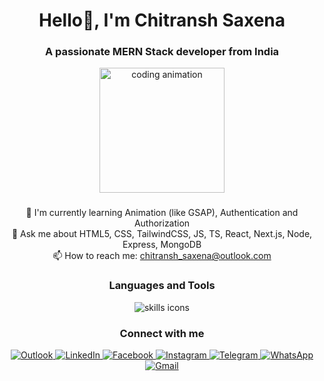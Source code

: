 <h1 align="center">Hello👋, I'm Chitransh Saxena</h1>

<h3 align="center">A passionate MERN Stack developer from India</h3>

<div align="center">
  <img height="200" src="https://media1.giphy.com/media/v1.Y2lkPTc5MGI3NjExM3U5cXp1NzdlMzR5ajAyMzJmdDJtbGl3NTZlZjEzazhmcm1kdWpweCZlcD12MV9pbnRlcm5hbF9naWZfYnlfaWQmY3Q9Zw/OumCa12QC9CIvBe2c1/giphy.gif" alt="coding animation" />
</div>

###

<p align="center">
  🌱 I'm currently learning Animation (like GSAP), Authentication and Authorization<br>
  💬 Ask me about HTML5, CSS, TailwindCSS, JS, TS, React, Next.js, Node, Express, MongoDB<br>
  📫 How to reach me: <a href="mailto:chitransh_saxena@outlook.com">chitransh_saxena@outlook.com</a>
</p>

###

<h3 align="center">Languages and Tools</h3>

<div align="center">
  <img src="https://skillicons.dev/icons?i=ts,js,html,css,tailwind,react,nextjs,nodejs,express,mongodb,redux,materialui,git,github,vscode" alt="skills icons" />
</div>

###

<h3 align="center">Connect with me</h3>

<div align="center">
  <a href="mailto:chitransh_saxena@outlook.com" target="_blank">
    <img src="https://img.shields.io/badge/Outlook-0078D4?style=for-the-badge&logo=microsoft-outlook&logoColor=white" alt="Outlook" />
  </a>
  <a href="https://www.linkedin.com/in/chitransh-saxena19092004" target="_blank">
    <img src="https://img.shields.io/badge/LinkedIn-0077B5?style=for-the-badge&logo=linkedin&logoColor=white" alt="LinkedIn" />
  </a>
  <a href="https://www.facebook.com/share/18sr5QWdEW/" target="_blank">
    <img src="https://img.shields.io/badge/Facebook-1877F2?style=for-the-badge&logo=facebook&logoColor=white" alt="Facebook" />
  </a>
  <a href="https://www.instagram.com/_chunmun___?igsh=ejFzZzJlaWxhdDVj" target="_blank">
    <img src="https://img.shields.io/badge/Instagram-E4405F?style=for-the-badge&logo=instagram&logoColor=white" alt="Instagram" />
  </a>
  <a href="https://t.me/+917017879001" target="_blank">
    <img src="https://img.shields.io/badge/Telegram-2CA5E0?style=for-the-badge&logo=telegram&logoColor=white" alt="Telegram" />
  </a>
  <a href="https://wa.me/917017879001" target="_blank">
    <img src="https://img.shields.io/badge/WhatsApp-25D366?style=for-the-badge&logo=whatsapp&logoColor=white" alt="WhatsApp" />
  </a>
  <a href="mailto:chitranshsaxena9001@gmail.com" target="_blank">
    <img src="https://img.shields.io/badge/Gmail-D14836?style=for-the-badge&logo=gmail&logoColor=white" alt="Gmail" />
  </a>
</div>

